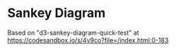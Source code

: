 # Sankey Diagram

Based on "d3-sankey-diagram-quick-test" at https://codesandbox.io/s/4v9co?file=/index.html:0-183
